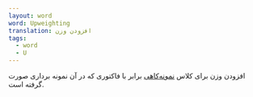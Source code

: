 ```yaml
---
layout: word
word: Upweighting
translation: افزودن وزن
tags:
  - word
  - U
---
```

افزودن وزن برای کلاس [نمونه‌کاهی](/d/downsampling) برابر با فاکتوری که در آن نمونه برداری صورت گرفته است.